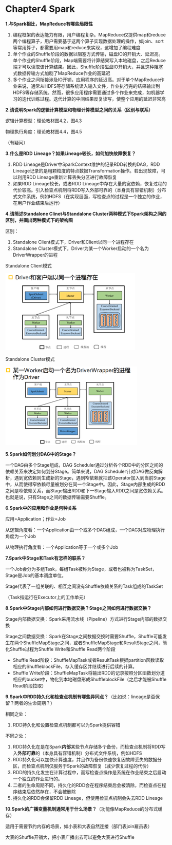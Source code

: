 # Chapter4 Spark

**1.与Spark相比，MapReduce有哪些局限性**

1. 编程框架的表达能力有限，用户编程复杂。MapReduce仅提供map和reduce两个编程算子，用户需要基于这两个算子实现数据处理的操作，如join、sort等常用算子，都需要用map和reduce来实现，这增加了编程难度
2. 单个作业的Shuffle阶段的数据以阻塞方式传输，磁盘IO的开销大、延迟高。单个作业的Shuffle阶段，Map端需要将计算结果写入本地磁盘，之后Reduce端才可以读取该计算结果。因此，Shuffle阶段磁盘IO开销大，并且这种阻塞式数据传输方式加剧了MapReduce作业的高延迟
3. 多个作业之间衔接涉及IO开销，应用程序的延迟高。对于单个MapReduce作业来说，通常从HDFS等存储系统读入输入文件，作业执行完的结果输出到HDFS等存储系统。然而，很多应用程序需要通过多个作业来完成，如机器学习的迭代训练过程。迭代计算的中间结果反复读写，使整个应用的延迟非常高

**2.请说明Spark的逻辑计算模型和物理计算模型之间的关系（区别与联系）**

逻辑计算模型：理论教材图4.2，图4.3

物理执行角度：理论教材图4.4，图4.5

（有疑问）

**3.什么是RDD Lineage？如果Lineage较长，如何加快故障恢复？**

1. RDD Lineage是Driver中SparkContext维护的记录RDD转换的DAG，RDD Lineage记录的是粗颗粒度的特点数据Transformation操作。若出现故障，可以利用RDD Lineage重新计算丢失分区进行故障恢复
2. 如果RDD Lineage较长，或者RDD Lineage中存在大量的宽依赖，恢复过程的代价较高。引入检查点机制将RDD写入外部可靠的（本身具有容错机制）分布式文件系统，例如HDFS（在实现层面，写检查点的过程是一个独立的作业，在用户作业结束后运行）

**4.请简述Standalone Clinet与Standalone Cluster两种模式下Spark架构之间的区别，并画出两种模式下的架构图**

区别：

1. Standalone Client模式下，Driver和Client以同一个进程存在
2. Standalone Cluster模式下，Driver为某一个Worker启动的一个名为DriverWrapper的进程

Standalone Client模式

<img src="static/standalone-client.png" alt="standalone-client" style="zoom:50%;" />

Standalone Cluster模式

<img src="static/standalone-cluster.png" alt="standalone-cluster" style="zoom:50%;" />

**5.Spark如何划分DAG中的Stage？**

一个DAG由多个Stage组成，DAG Scheduler通过分析各个RDD中的分区之间的依赖关系来决定如何划分Stage。简单来说，DAG Scheduler针对DAG做反向解析，遇到宽依赖则生成新的Stage，遇到窄依赖就把该Operator加入到当前Stage中，从而使得窄依赖尽量被划分在同一个Stage中。因此，Stage内部生成的RDD之间是窄依赖关系，而Stage输出RDD和下一Stage输入RDD之间是宽依赖关系。也就是说，只有Stage之间的数据传输需要Shuffle。

**6.Spark中的应用和作业是何种关系**

应用=Application；作业=Job

从逻辑角度看：一个Application由一个或多个DAG组成，一个DAG对应物理执行角度为一个Job

从物理执行角度看：一个Application等于一个或多个Job

**7.Spark中Stage和Task有怎样的联系？**

一个Job会分为多组Task，每组Task被称为Stage，或者也被称为TaskSet，Stage是Job的基本调度单位。

Stage代表了一组关联的、相互之间没有Shuffle依赖关系的Task组成的TaskSet

（Task指运行在Executor上的工作单元）

**8.Spark中Stage内部如何进行数据交换？Stage之间如何进行数据交换？**

Stage内部数据交换：Spark采用流水线（Pipeline）方式进行Stage内部的数据交换

Stage之间数据交换：Spark在Stage之间数据交换时需要Shuffle，Shuffle可能发生在两个ShuffleMapStage之间，或者ShuffleMapStage和ResultStage之间，简化Shuffle过程为Shuffle Write和Shuffle Read两个阶段

- Shuffle Read阶段：ShuffleMapTask或者ResultTask根据partition函数读取相应的ShuffleblockFile，存入缓存区并继续进行后续的计算。
- Shuffle Write阶段：ShuffleMapTask将输出RDD的记录按照分区函数划分道相应的bucket中，物化到本地磁盘形成ShuffleblockFile（之后才能被Shuffle Read阶段拉取）

**9.Spark中RDD持久化和检查点机制有哪些异同点？**（比如说：lineage是否保留？两者的生命周期？）

相同之处：

1. RDD持久化和设置检查点机制都可以为Spark提供容错

不同之处：

1. RDD持久化在是在Spark**内部**某些节点存储多个备份，而检查点机制将RDD写入**外部可靠**的（本身具有容错机制）分布式文件系统，例如HDFS
2. RDD持久化可以加快计算速度，并且作为备份快速恢复因故障丢失的数据分区，而检查点机制仅服务于Spark的故障恢复（减少恢复过程的代价）
3. RDD的持久化发生在计算过程中，而写检查点操作是系统在作业结束之后启动一个独立的作业进行的。
4. 二者的生命周期不同，持久化的RDD会在程序结束后会被清除，而检查点在程序结束后依然存在，不会被删除
5. 持久化的RDD会保留RDD Lineage，但使用检查点机制会失去RDD Lineage

**10.Spark的广播变量机制通常用于什么场景？**（功能像MapReduce的分布式缓存）

适用于需要节约内存的场景，如小表和大表自然连接（部门表join雇员表）

大表的Shuffle开销大，把小表广播出去可以避免大表进行Shuffle
